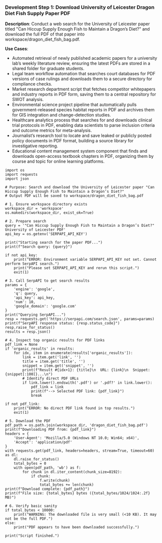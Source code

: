 ### Development Step 1: Download University of Leicester Dragon Diet Fish Supply Paper PDF

**Description**: Conduct a web search for the University of Leicester paper titled "Can Hiccup Supply Enough Fish to Maintain a Dragon’s Diet?" and download the full PDF of that paper into workspace/dragon_diet_fish_bag.pdf.

**Use Cases**:
- Automated retrieval of newly published academic papers for a university lab’s weekly literature review, ensuring the latest PDFs are stored in a shared folder for graduate students.
- Legal team workflow automation that searches court databases for PDF versions of case rulings and downloads them to a secure directory for compliance checks.
- Market research department script that fetches competitor whitepapers and industry reports in PDF form, saving them to a central repository for SWOT analysis.
- Environmental science project pipeline that automatically pulls government-released species habitat reports in PDF and archives them for GIS integration and change-detection studies.
- Healthcare analytics process that searches for and downloads clinical trial protocols in PDF, enabling data scientists to parse inclusion criteria and outcome metrics for meta-analysis.
- Journalist’s research tool to locate and save leaked or publicly posted policy documents in PDF format, building a source library for investigative reporting.
- Educational content management system component that finds and downloads open-access textbook chapters in PDF, organizing them by course and topic for online learning platforms.

```
import os
import requests
import json

# Purpose: Search and download the University of Leicester paper "Can Hiccup Supply Enough Fish to Maintain a Dragon’s Diet?"
# Output PDF will be saved to workspace/dragon_diet_fish_bag.pdf

# 1. Ensure workspace directory exists
workspace_dir = 'workspace'
os.makedirs(workspace_dir, exist_ok=True)

# 2. Prepare search
query = '"Can Hiccup Supply Enough Fish to Maintain a Dragon’s Diet?" University of Leicester PDF'
api_key = os.getenv('SERPAPI_API_KEY')

print("Starting search for the paper PDF...")
print(f"Search query: {query}")

if not api_key:
    print("ERROR: Environment variable SERPAPI_API_KEY not set. Cannot perform SerpAPI search.")
    print("Please set SERPAPI_API_KEY and rerun this script.")
    exit(1)

# 3. Call SerpAPI to get search results
params = {
    'engine': 'google',
    'q': query,
    'api_key': api_key,
    'num': 10,
    'google_domain': 'google.com'
}
print("Querying SerpAPI...")
resp = requests.get('https://serpapi.com/search.json', params=params)
print(f"SerpAPI response status: {resp.status_code}")
resp.raise_for_status()
results = resp.json()

# 4. Inspect top organic results for PDF links
pdf_link = None
if 'organic_results' in results:
    for idx, item in enumerate(results['organic_results']):
        link = item.get('link', '')
        title = item.get('title', '')
        snippet = item.get('snippet', '')
        print(f"Result #{idx+1}: {title}\n  URL: {link}\n  Snippet: {snippet[:100]}...\n")
        # Identify direct PDF URLs
        if link.lower().endswith('.pdf') or '.pdf?' in link.lower():
            pdf_link = link
            print(f"--> Selected PDF link: {pdf_link}")
            break

if not pdf_link:
    print("ERROR: No direct PDF link found in top results.")
    exit(1)

# 5. Download the PDF
pdf_path = os.path.join(workspace_dir, 'dragon_diet_fish_bag.pdf')
print(f"Downloading PDF from: {pdf_link}")
headers = {
    'User-Agent': 'Mozilla/5.0 (Windows NT 10.0; Win64; x64)',
    'Accept': 'application/pdf'
}
with requests.get(pdf_link, headers=headers, stream=True, timeout=60) as dl:
    dl.raise_for_status()
    total_bytes = 0
    with open(pdf_path, 'wb') as f:
        for chunk in dl.iter_content(chunk_size=8192):
            if chunk:
                f.write(chunk)
                total_bytes += len(chunk)
print(f"Download complete: {pdf_path}")
print(f"File size: {total_bytes} bytes ({total_bytes/1024/1024:.2f} MB)")

# 6. Verify basic sanity
if total_bytes < 10000:
    print("WARNING: The downloaded file is very small (<10 KB). It may not be the full PDF.")
else:
    print("PDF appears to have been downloaded successfully.")

print("Script finished.")

```
